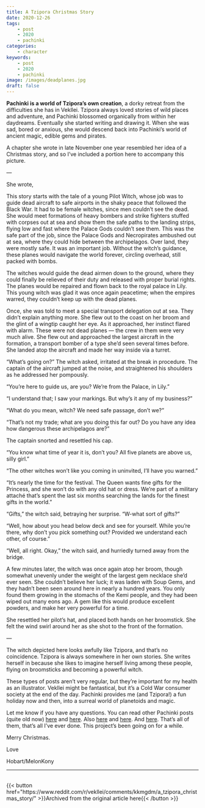 ```yaml
---
title: A Tzipora Christmas Story
date: 2020-12-26
tags:
    - post
    - 2020
    - pachinki
categories:
    - character
keywords:
    - post
    - 2020
    - pachinki
image: /images/deadplanes.jpg
draft: false
---
```

**Pachinki is a world of Tzipora’s own creation**, a dorky retreat from the difficulties she has in Vekllei. Tzipora always loved stories of wild places and adventure, and Pachinki blossomed organically from within her daydreams. Eventually she started writing and drawing it. When she was sad, bored or anxious, she would descend back into Pachinki’s world of ancient magic, edible gems and pirates.

A chapter she wrote in late November one year resembled her idea of a Christmas story, and so I’ve included a portion here to accompany this picture.

—

She wrote,

This story starts with the tale of a young Pilot Witch, whose job was to guide dead aircraft to safe airports in the shaky peace that followed the Black War. It had to be female witches, since men couldn’t see the dead. She would meet formations of heavy bombers and strike fighters stuffed with corpses out at sea and show them the safe paths to the landing strips, flying low and fast where the Palace Gods couldn’t see them. This was the safe part of the job, since the Palace Gods and Necropirates ambushed out at sea, where they could hide between the archipelagos. Over land, they were mostly safe. It was an important job. Without the witch’s guidance, these planes would navigate the world forever, circling overhead, still packed with bombs.

The witches would guide the dead airmen down to the ground, where they could finally be relieved of their duty and released with proper burial rights. The planes would be repaired and flown back to the royal palace in Lily. This young witch was glad it was once again peacetime; when the empires warred, they couldn’t keep up with the dead planes.

Once, she was told to meet a special transport delegation out at sea. They didn’t explain anything more. She flew out to the coast on her broom and the glint of a wingtip caught her eye. As it approached, her instinct flared with alarm. These were not dead planes — the crew in them were very much alive. She flew out and approached the largest aircraft in the formation, a transport bomber of a type she’d seen several times before. She landed atop the aircraft and made her way inside via a turret.

“What’s going on?” The witch asked, irritated at the break in procedure. The captain of the aircraft jumped at the noise, and straightened his shoulders as he addressed her pompously.

“You’re here to guide us, are you? We’re from the Palace, in Lily.”

“I understand that; I saw your markings. But why’s it any of my business?”

“What do you mean, witch? We need safe passage, don’t we?”

“That’s not my trade; what are you doing this far out? Do you have any idea how dangerous these archipelagos are?”

The captain snorted and resettled his cap.

“You know what time of year it is, don’t you? All five planets are above us, silly girl.”

“The other witches won’t like you coming in uninvited, I’ll have you warned.”

“It’s nearly the time for the festival. The Queen wants fine gifts for the Princess, and she won’t do with any old hat or dress. We’re part of a military attaché that’s spent the last six months searching the lands for the finest gifts in the world.”

“Gifts,” the witch said, betraying her surprise. “W-what sort of gifts?”

“Well, how about you head below deck and see for yourself. While you’re there, why don’t you pick something out? Provided we understand each other, of course.”

“Well, all right. Okay,” the witch said, and hurriedly turned away from the bridge.

A few minutes later, the witch was once again atop her broom, though somewhat unevenly under the weight of the largest gem necklace she’d ever seen. She couldn’t believe her luck; it was laden with Soup Gems, and they hadn’t been seen around here in nearly a hundred years. You only found them growing in the stomachs of the Kemi people, and they had been wiped out many eons ago. A gem like this would produce excellent powders, and make her very powerful for a time.

She resettled her pilot’s hat, and placed both hands on her broomstick. She felt the wind swirl around her as she shot to the front of the formation.

—

The witch depicted here looks awfully like Tzipora, and that’s no coincidence. Tzipora is always somewhere in her own stories. She writes herself in because she likes to imagine herself living among these people, flying on broomsticks and becoming a powerful witch.

These types of posts aren’t very regular, but they’re important for my health as an illustrator. Vekllei might be fantastical, but it’s a Cold War consumer society at the end of the day. Pachinki provides me (and Tzipora!) a fun holiday now and then, into a surreal world of planetoids and magic.

Let me know if you have any questions. You can read other Pachinki posts (quite old now) [here](https://www.reddit.com/r/worldbuilding/comments/ar8jov/a_gem_girl_shows_off_her_enormous_strength_in/) and [here](https://www.reddit.com/r/worldbuilding/comments/ba3mb4/the_littlest_goddess_in_pachinki/). Also [here](https://www.reddit.com/r/worldbuilding/comments/cudjz6/the_teeth_regents/) and [here](https://www.reddit.com/r/worldbuilding/comments/b7n1uh/a_mineral_lake_starts_absorbing_grief_in_pachinki/). And [here](https://www.reddit.com/r/vekllei/comments/de25mz/the_mountain_witches_of_pachinki_and_the/). That’s all of them, that’s all I’ve ever done. This project’s been going on for a while.

Merry Christmas.

Love

Hobart/MelonKony

---
<br>
{{< button href="https://www.reddit.com/r/vekllei/comments/kkmgdm/a_tzipora_christmas_story/" >}}Archived from the original article here{{< /button >}}

